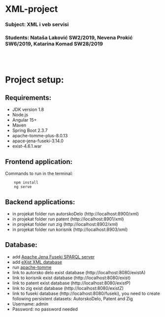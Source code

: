 # XML-project

### Subject: XML i veb servisi
### Students: Nataša Laković SW2/2019, Nevena Prokić SW6/2019, Katarina Komad SW28/2019

<br/>
<br/>

# Project setup:

## Requirements:
- JDK version 1.8
- Node.js
- Angular 15+
- Maven
- Spring Boot 2.3.7
- apache-tomme-plus-8.0.13
- apace-jena-fuseki-3.14.0
- exist-4.6.1.war

## Frontend application:
Commands to run in the terminal:
``` 
    npm install
    ng serve
```

## Backend applications:

- in projekat folder run autorskoDelo (http://localhost:8900/xml)
- in projekat folder run patent (http://localhost:8901/xml)
- in projekat folder run zig (http://localhost:8902/xml)
- in projekat folder run korisnik (http://localhost:8903/xml)

## Database:

- add [Apache Jena Fuseki SPARQL server](https://jena.apache.org/download/index.cgi#apache-jena-fuseki)
- add [eXist XML database](https://bintray.com/existdb/releases/exist/4.6.1/view)
- run [apache-tomme](http://tomee.apache.org/download-ng.html)
- link to autorsko delo exist database (http://localhost:8080/existA)
- link to korisnik exist database (http://localhost:8080/exist)
- link to patent exist database (http://localhost:8080/existP)
- link to zig exist database (http://localhost:8080/existZ)
- link to fuseki database (http://localhost:8080/fuseki), you need to create following persistent datasets: AutorskoDelo, Patent and Zig
- Username: admin
- Password: no password needed